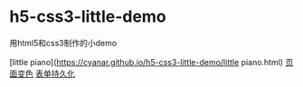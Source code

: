 # h5-css3-little-demo
用html5和css3制作的小demo




[little piano](https://cyanar.github.io/h5-css3-little-demo/little piano.html)
[页面变色](https://cyanar.github.io/h5-css3-little-demo/页面变色.html)
[表单持久化](https://cyanar.github.io/h5-css3-little-demo/表单持久化.html)